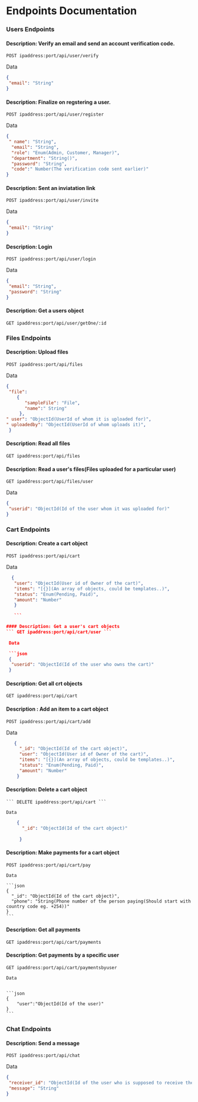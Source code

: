 

# Endpoints Documentation
 ### Users Endpoints
 
 #### Description: Verify an email and send an account verification code.

 ``` POST ipaddress:port/api/user/verify ```

 Data 
 ```json
 {
  "email": "String"
 }
 ```
 
 #### Description: Finalize on regstering a user. 
 ``` POST ipaddress:port/api/user/register ```

 Data

 ```json
 {
  " name": "String",
   "email": "String",
   "role": "Enum(Admin, Customer, Manager)",
   "department": "String()",
   "password": "String",
   "code":" Number(The verification code sent earlier)"
 }
 ```

 #### Description: Sent an inviatation link
 ``` POST ipaddress:port/api/user/invite ```
 
 Data 
 ```json
 {
  "email": "String"
 }
 ```

 #### Description: Login
 ``` POST ipaddress:port/api/user/login ```
 
 Data 
 ```json
 {
  "email": "String",
  "password": "String"
 }

```
#### Description: Get a users object
 ``` GET ipaddress:port/api/user/getOne/:id ```

### Files Endpoints

#### Description: Upload files
  ``` POST ipaddress:port/api/files ```
  
  Data
  ```json
  {
   "file":
      {
         "sampleFile": "File",
         "name":" String"
       },
  " user": "ObjectId(UserId of whom it is uploaded for)",
  " uploadedby": "ObjectId(UserId of whom uploads it)",
   }
   ```

#### Description: Read all files
   ``` GET ipaddress:port/api/files ```

#### Description: Read a user's files(Files uploaded for a particular user)
   ``` GET ipaddress:port/api/files/user ```
   
   Data 

   ```json
   {
    "userid": "ObjectId(Id of the user whom it was uploaded for)"
   }
   ```



 ### Cart Endpoints

 #### Description: Create a cart object
  ``` POST ipaddress:port/api/cart ```
  
  Data 
  ```json
    {
     "user": "ObjectId(User id of Owner of the cart)",
     "items": "[{}](An array of objects, could be templates..)",
     "status": "Enum(Pending, Paid)",
     "amount": "Number"
     }

     ```

#### Description: Get a user's cart objects
  ``` GET ipaddress:port/api/cart/user ```
   
   Data 

   ```json
   {
    "userid": "ObjectId(Id of the user who owns the cart)"
   }
   ```
  
  #### Description: Get all crt objects
   ``` GET ipaddress:port/api/cart ```
   
  #### Description : Add an item to a cart object
   ```POST ipaddress:port/api/cart/add ```
   
   Data
```json 
   {
     "_id": "ObjectId(Id of the cart object)",
     "user": "ObjectId(User id of Owner of the cart)",
     "items": "[{}](An array of objects, could be templates..)",
     "status": "Enum(Pending, Paid)",
     "amount": "Number"
    }
```

#### Description: Delete a cart object
    ``` DELETE ipaddress:port/api/cart ```
    
    Data 

```json
    {
      "_id": "ObjectId(Id of the cart object)"
     
     }
 ```

#### Description: Make payments for a cart object
   ``` POST ipaddress:port/api/cart/pay ```
    
    Data 

    ```json
    {
      "_id": "ObjectId(Id of the cart object)",
      "phone": "String(Phone number of the person paying(Should start with country code eg. +254))"
    }
    ```

#### Description: Get all payments
  ``` GET ipaddress:port/api/cart/payments ```

#### Description: Get payments by a specific user 
   ``` GET ipaddress:port/api/cart/paymentsbyuser ```
    
    Data 
    

    ```json
    {
        "user":"ObjectId(Id of the user)"
    }
    ```


### Chat Endpoints
 
 #### Description: Send a message
  ``` POST ipaddress:port/api/chat ```
  
  Data 
  ```json
  {
   "receiver_id": "ObjectId(Id of the user who is supposed to receive the message)",
   "message": "String"
  } 
  ```